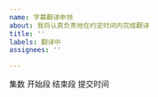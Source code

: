 ```yaml
---
name: 字幕翻译申领
about: 我将认真负责地在约定时间内完成翻译
title: ''
labels: 翻译中
assignees: ''

---
```


集数
开始段
结束段
提交时间
